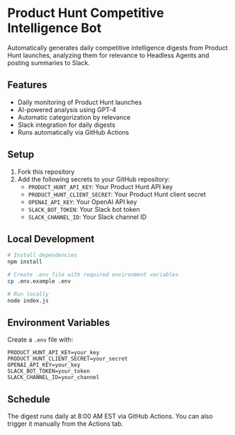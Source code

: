 # Product Hunt Competitive Intelligence Bot

Automatically generates daily competitive intelligence digests from Product Hunt launches, analyzing them for relevance to Headless Agents and posting summaries to Slack.

## Features

- Daily monitoring of Product Hunt launches
- AI-powered analysis using GPT-4
- Automatic categorization by relevance
- Slack integration for daily digests
- Runs automatically via GitHub Actions

## Setup

1. Fork this repository
2. Add the following secrets to your GitHub repository:
   - `PRODUCT_HUNT_API_KEY`: Your Product Hunt API key
   - `PRODUCT_HUNT_CLIENT_SECRET`: Your Product Hunt client secret
   - `OPENAI_API_KEY`: Your OpenAI API key
   - `SLACK_BOT_TOKEN`: Your Slack bot token
   - `SLACK_CHANNEL_ID`: Your Slack channel ID

## Local Development

```bash
# Install dependencies
npm install

# Create .env file with required environment variables
cp .env.example .env

# Run locally
node index.js
```

## Environment Variables

Create a `.env` file with:

```
PRODUCT_HUNT_API_KEY=your_key
PRODUCT_HUNT_CLIENT_SECRET=your_secret
OPENAI_API_KEY=your_key
SLACK_BOT_TOKEN=your_token
SLACK_CHANNEL_ID=your_channel
```

## Schedule

The digest runs daily at 8:00 AM EST via GitHub Actions. You can also trigger it manually from the Actions tab. 